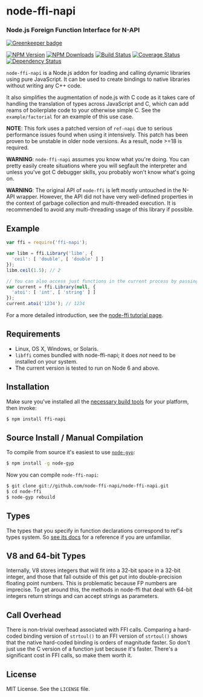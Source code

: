 node-ffi-napi
=============
### Node.js Foreign Function Interface for N-API
[![Greenkeeper badge](https://badges.greenkeeper.io/node-ffi-napi/node-ffi-napi.svg)](https://greenkeeper.io/)

[![NPM Version](https://img.shields.io/npm/v/ffi-napi.svg?style=flat)](https://npmjs.org/package/ffi-napi)
[![NPM Downloads](https://img.shields.io/npm/dm/ffi-napi.svg?style=flat)](https://npmjs.org/package/ffi-napi)
[![Build Status](https://travis-ci.org/node-ffi-napi/node-ffi-napi.svg?style=flat&branch=master)](https://travis-ci.org/node-ffi-napi/node-ffi-napi?branch=master)
[![Coverage Status](https://coveralls.io/repos/node-ffi-napi/node-ffi-napi/badge.svg?branch=master)](https://coveralls.io/r/node-ffi-napi/node-ffi-napi?branch=master)
[![Dependency Status](https://david-dm.org/node-ffi-napi/node-ffi-napi.svg?style=flat)](https://david-dm.org/node-ffi-napi/node-ffi-napi)

`node-ffi-napi` is a Node.js addon for loading and calling dynamic libraries
using pure JavaScript. It can be used to create bindings to native libraries
without writing any C++ code.

It also simplifies the augmentation of node.js with C code as it takes care of
handling the translation of types across JavaScript and C, which can add reams
of boilerplate code to your otherwise simple C. See the `example/factorial`
for an example of this use case.

**NOTE**: This fork uses a patched version of `ref-napi` due to serious performance issues found when using it intensively. This patch has been proven to be unstable in older node versions. As a result, node >=18 is required.

**WARNING**: `node-ffi-napi` assumes you know what you're doing. You can pretty
easily create situations where you will segfault the interpreter and unless
you've got C debugger skills, you probably won't know what's going on.

**WARNING**: The original API of `node-ffi` is left mostly untouched in the
N-API wrapper. However, the API did not have very well-defined properties
in the context of garbage collection and multi-threaded execution. It is
recommended to avoid any multi-threading usage of this library
if possible.

Example
-------

``` js
var ffi = require('ffi-napi');

var libm = ffi.Library('libm', {
  'ceil': [ 'double', [ 'double' ] ]
});
libm.ceil(1.5); // 2

// You can also access just functions in the current process by passing a null
var current = ffi.Library(null, {
  'atoi': [ 'int', [ 'string' ] ]
});
current.atoi('1234'); // 1234
```

For a more detailed introduction, see the [node-ffi tutorial page][tutorial].

Requirements
------------

 * Linux, OS X, Windows, or Solaris.
 * `libffi` comes bundled with node-ffi-napi; it does *not* need to be installed on your system.
 * The current version is tested to run on Node 6 and above.

Installation
------------

Make sure you've installed all the [necessary build
tools](https://github.com/TooTallNate/node-gyp#installation) for your platform,
then invoke:

``` bash
$ npm install ffi-napi
```

Source Install / Manual Compilation
-----------------------------------

To compile from source it's easiest to use
[`node-gyp`](https://github.com/TooTallNate/node-gyp):

``` bash
$ npm install -g node-gyp
```

Now you can compile `node-ffi-napi`:

``` bash
$ git clone git://github.com/node-ffi-napi/node-ffi-napi.git
$ cd node-ffi
$ node-gyp rebuild
```

Types
-----

The types that you specify in function declarations correspond to ref's types
system. So [see its docs][ref-types] for
a reference if you are unfamiliar.

V8 and 64-bit Types
-------------------

Internally, V8 stores integers that will fit into a 32-bit space in a 32-bit
integer, and those that fall outside of this get put into double-precision
floating point numbers. This is problematic because FP numbers are imprecise.
To get around this, the methods in node-ffi that deal with 64-bit integers return
strings and can accept strings as parameters.

Call Overhead
-------------

There is non-trivial overhead associated with FFI calls. Comparing a hard-coded
binding version of `strtoul()` to an FFI version of `strtoul()` shows that the
native hard-coded binding is orders of magnitude faster. So don't just use the
C version of a function just because it's faster. There's a significant cost in
FFI calls, so make them worth it.

License
-------

MIT License. See the `LICENSE` file.

[v1apichanges]: https://github.com/node-ffi/node-ffi/wiki/API-changes-from-v0.x-to-v1.x
[tutorial]: https://github.com/node-ffi/node-ffi/wiki/Node-FFI-Tutorial
[ref-types]: https://github.com/TooTallNate/ref#built-in-types
